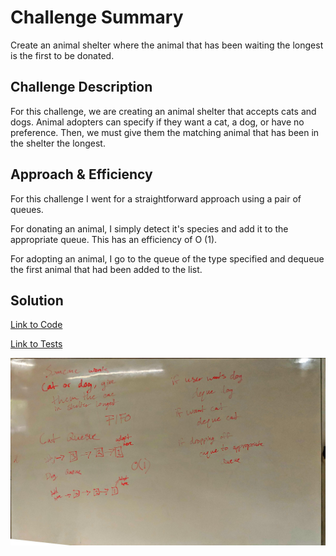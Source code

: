 # Challenge Summary
Create an animal shelter where the animal that has been waiting the longest is the first to be donated.

## Challenge Description
For this challenge, we are creating an animal shelter that accepts cats and dogs. Animal adopters can specify if they
 want a cat, a dog, or have no preference. Then, we must give them the matching animal that has been in the shelter 
 the longest.  

## Approach & Efficiency
For this challenge I went for a straightforward approach using a pair of queues.

For donating an animal, I simply detect it's species and add it to the appropriate queue. This has an efficiency of O
(1).

For adopting an animal, I go to the queue of the type specified and dequeue the first animal that had been added to 
the list. 

## Solution

[Link to Code](../code401Challenges/src/main/java/fifoAnimalShelter/AnimalShelter.java)

[Link to Tests](../code401Challenges/src/test/java/fifoAnimalShelter/AnimalShelterTest.java)

![Whiteboard Solution](./assets/AnimalShelter_Whiteboard.jpg)
